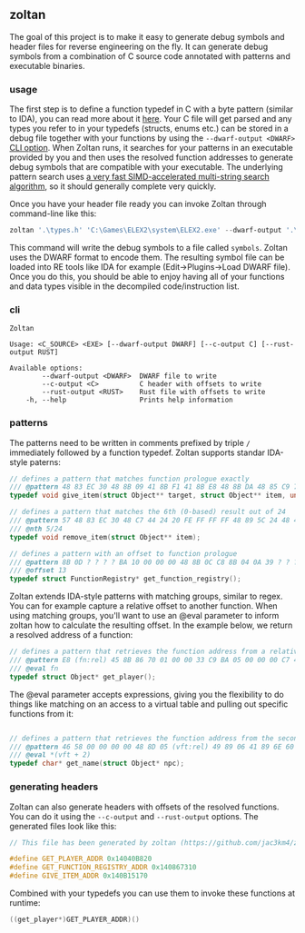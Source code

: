 ## zoltan
The goal of this project is to make it easy to generate debug symbols and header files for reverse engineering on the fly.
It can generate debug symbols from a combination of C source code annotated with patterns and executable binaries.

### usage
The first step is to define a function typedef in C with a byte pattern (similar to IDA), you can read more about it [here](#patterns).
Your C file will get parsed and any types you refer to in your typedefs (structs, enums etc.) can be stored in a debug file together with your functions by using the `--dwarf-output <DWARF>` [CLI option](#cli).
When Zoltan runs, it searches for your patterns in an executable provided by you and then uses the resolved function addresses to generate debug symbols that are compatible with your executable.
The underlying pattern search uses [a very fast SIMD-accelerated multi-string search algorithm](https://github.com/BurntSushi/aho-corasick), so it should generally complete very quickly.

Once you have your header file ready you can invoke Zoltan through command-line like this:
```powershell
zoltan '.\types.h' 'C:\Games\ELEX2\system\ELEX2.exe' --dwarf-output '.\symbols'
```
This command will write the debug symbols to a file called `symbols`. Zoltan uses the DWARF format to encode them. The resulting symbol file can be loaded into RE tools like IDA for example (Edit->Plugins->Load DWARF file).
Once you do this, you should be able to enjoy having all of your functions and data types visible in the decompiled code/instruction list.

### cli
```
Zoltan

Usage: <C_SOURCE> <EXE> [--dwarf-output DWARF] [--c-output C] [--rust-output RUST]

Available options:
        --dwarf-output <DWARF>  DWARF file to write
        --c-output <C>          C header with offsets to write
        --rust-output <RUST>    Rust file with offsets to write
    -h, --help                  Prints help information
```

### patterns
The patterns need to be written in comments prefixed by triple `/` immediately followed by a function typedef.
Zoltan supports standar IDA-style paterns:
```C
// defines a pattern that matches function prologue exactly
/// @pattern 48 83 EC 30 48 8B 09 41 8B F1 41 8B E8 48 8B DA 48 85 C9 74 65
typedef void give_item(struct Object** target, struct Object** item, unsigned int quantity);

// defines a pattern that matches the 6th (0-based) result out of 24
/// @pattern 57 48 83 EC 30 48 C7 44 24 20 FE FF FF FF 48 89 5C 24 48 48 8B
/// @nth 5/24
typedef void remove_item(struct Object** item);

// defines a pattern with an offset to function prologue
/// @pattern 8B 0D ? ? ? ? BA 10 00 00 00 48 8B 0C C8 8B 04 0A 39 ? ? ? ? 01 7F 16
/// @offset 13
typedef struct FunctionRegistry* get_function_registry();
```

Zoltan extends IDA-style patterns with matching groups, similar to regex. You can for example capture a relative offset to another function.
When using matching groups, you'll want to use an @eval parameter to inform zoltan how to calculate the resulting offset.
In the example below, we return a resolved address of a function:
```C
// defines a pattern that retrieves the function address from a relative CALL instruction 
/// @pattern E8 (fn:rel) 45 8B 86 70 01 00 00 33 C9 BA 05 00 00 00 C7 44 24 30 02 00 00 00
/// @eval fn
typedef struct Object* get_player();
```

The @eval parameter accepts expressions, giving you the flexibility to do things like matching on an access to a virtual table and pulling out specific functions from it:
```C

// defines a pattern that retrieves the function address from the second slot of a virtual table
/// @pattern 46 58 00 00 00 00 48 8D 05 (vft:rel) 49 89 06 41 89 6E 60 49 8B C6 4C
/// @eval *(vft + 2)
typedef char* get_name(struct Object* npc);
```

### generating headers
Zoltan can also generate headers with offsets of the resolved functions. You can do it using the `--c-output` and `--rust-output` options.
The generated files look like this:
```C
// This file has been generated by zoltan (https://github.com/jac3km4/zoltan)

#define GET_PLAYER_ADDR 0x14040B820
#define GET_FUNCTION_REGISTRY_ADDR 0x140867310
#define GIVE_ITEM_ADDR 0x140B15170
```
Combined with your typedefs you can use them to invoke these functions at runtime:
```C
((get_player*)GET_PLAYER_ADDR)()
```
